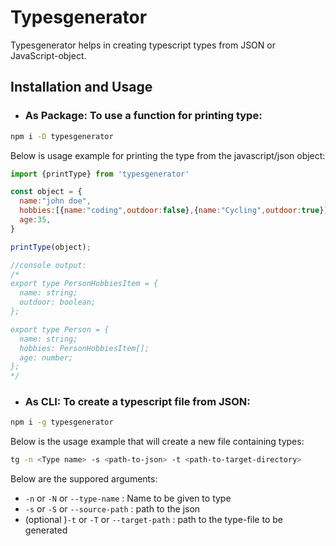 # Typesgenerator

Typesgenerator helps in creating typescript types from JSON or JavaScript-object. 

## Installation and Usage

- ### As Package: To use a function for printing type:
```bash
npm i -D typesgenerator
```

Below is usage example for printing the type from the javascript/json object:

```js
import {printType} from 'typesgenerator'

const object = {
  name:"john doe",
  hobbies:[{name:"coding",outdoor:false},{name:"Cycling",outdoor:true}],
  age:35,
}

printType(object);

//console output:
/*
export type PersonHobbiesItem = {
  name: string;
  outdoor: boolean;
};

export type Person = {
  name: string;
  hobbies: PersonHobbiesItem[];
  age: number;
};
*/
```

-  ### As CLI: To create a typescript file from JSON:

```bash
npm i -g typesgenerator
```

Below is the usage example that will create a new file containing types:

```bash
tg -n <Type name> -s <path-to-json> -t <path-to-target-directory>
```


Below are the suppored arguments:
- `-n` or `-N` or `--type-name` :  Name to be given to type
- `-s` or `-S` or `--source-path` : path to the json
- (optional )`-t` or `-T` or `--target-path` : path to the type-file to be generated


